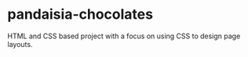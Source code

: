 # pandaisia-chocolates
HTML and CSS based project with a focus on using CSS to design page layouts.
